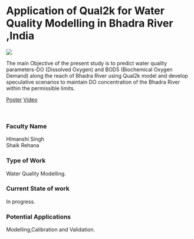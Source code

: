 # Application of Qual2k for Water Quality Modelling in Bhadra River ,India

![](07.%20Application%20of%20Qual2k%20for%20Water%20Quality%20Modelling%20in%20Bhadra%20River%20%2CIndia.png)

The main Objective of the present study is to predict water quality parameters-DO (Dissolved Oxygen) and BOD5 (Biochemical Oxygen Demand) along the reach of Bhadra River using Qual2k model and develop speculative scenarios to maintain DO concentration of the Bhadra River within the permissible limits.

[Poster](07.%20Application%20of%20Qual2k%20for%20Water%20Quality%20Modelling%20in%20Bhadra%20River%20%2CIndia.pdf)
[Video](https://rndshowcase.iiit.ac.in/tto/TTO_website_data/Videos/254.mp4)

<br>


### Faculty Name

HImanshi Singh<br>
Shaik Rehana


### Type of Work

Water Quality Modelling.


### Current State of work

In progress.


### Potential Applications

Modelling,Calibration and Validation.
